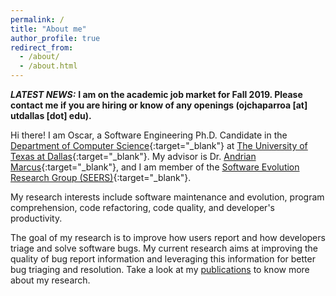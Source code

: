 ```yaml
---
permalink: /
title: "About me"
author_profile: true
redirect_from: 
  - /about/
  - /about.html
---
```


***LATEST NEWS:*** **I am on the academic job market for Fall 2019. Please contact me if you are hiring or know of any openings (ojchaparroa [at] utdallas [dot] edu).**

Hi there! I am Oscar, a Software Engineering Ph.D. Candidate in the [Department of Computer Science](http://cs.utdallas.edu/){:target="_blank"} at [The University of Texas at Dallas](http://www.utdallas.edu/){:target="_blank"}. My advisor is Dr. [Andrian Marcus](http://www.utdallas.edu/~amarcus/){:target="_blank"}, and I am member of the [Software Evolution Research Group (SEERS)](https://seers.utdallas.edu){:target="_blank"}.

My research interests include software maintenance and evolution, program comprehension, code refactoring, code quality, and developer's productivity.

The goal of my research is to improve how users report and how developers triage and solve software bugs. My current research aims at improving the quality of bug report information and leveraging this information for better bug triaging and resolution. Take a look at my [publications](publications/) to know more about my research.



